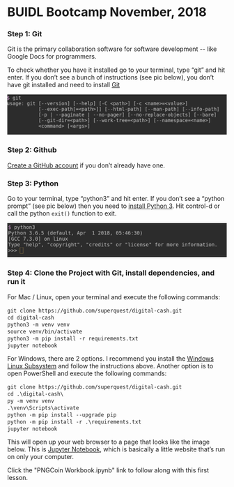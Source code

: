 # BUIDL Bootcamp November, 2018

### Step 1: Git

Git is the primary collaboration software for software development -- like Google Docs for programmers.

To check whether you have it installed go to your terminal, type “git” and hit enter. If you don’t see a bunch of instructions (see pic below), you don’t have git installed and need to install [Git](https://git-scm.com/book/en/v2/Getting-Started-Installing-Git)

![image](./images/git.png)

### Step 2: Github

[Create a GitHub account](https://github.com/join) if you don’t already have one.

### Step 3: Python

Go to your terminal, type “python3” and hit enter. If you don’t see a “python prompt” (see pic below) then you need to [install Python 3](https://docs.python-guide.org/starting/installation/). Hit control-d or call the python `exit()` function to exit.

![image](./images/prompt.png)


### Step 4: Clone the Project with Git, install dependencies, and run it

For Mac / Linux, open your terminal and execute the following commands:

```
git clone https://github.com/superquest/digital-cash.git
cd digital-cash
python3 -m venv venv
source venv/bin/activate
python3 -m pip install -r requirements.txt
jupyter notebook
```

For Windows, there are 2 options. I recommend you install the [Windows Linux Subsystem](https://docs.microsoft.com/en-us/windows/wsl/install-win10) and follow the instructions above. Another option is to open PowerShell and execute the following commands:

```
git clone https://github.com/superquest/digital-cash.git
cd .\digital-cash\
py -m venv venv
.\venv\Scripts\activate
python -m pip install --upgrade pip
python -m pip install -r .\requirements.txt
jupyter notebook
```

This will open up your web browser to a page that looks like the image below. This is [Jupyter Notebook](http://jupyter.org/), which is basically a little website that’s run on only your computer.

Click the "PNGCoin Workbook.ipynb" link to follow along with this first lesson.
